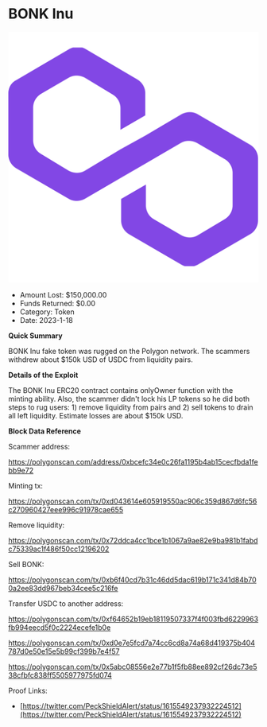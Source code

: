 # BONK Inu
![BONK Inu](/rektimages/BONK-Inu-Fake.png)
- Amount Lost: $150,000.00
- Funds Returned: $0.00
- Category: Token
- Date: 2023-1-18

**Quick Summary**

BONK Inu fake token was rugged on the Polygon network. The scammers withdrew about $150k USD of USDC from liquidity pairs.

  


 **Details of the Exploit**

The BONK Inu ERC20 contract contains onlyOwner function with the minting ability. Also, the scammer didn't lock his LP tokens so he did both steps to rug users: 1) remove liquidity from pairs and 2) sell tokens to drain all left liquidity. Estimate losses are about $150k USD.

  


 **Block Data Reference**

Scammer address: 

https://polygonscan.com/address/0xbcefc34e0c26fa1195b4ab15cecfbda1febb9e72

  


Minting tx: 

https://polygonscan.com/tx/0xd043614e605919550ac906c359d867d6fc56c270960427eee996c91978cae655

  


Remove liquidity: 

https://polygonscan.com/tx/0x72ddca4cc1bce1b1067a9ae82e9ba981b1fabdc75339ac1f486f50cc12196202

  


Sell BONK: 

https://polygonscan.com/tx/0xb6f40cd7b31c46dd5dac619b171c341d84b700a2ee83dd967beb34cee5c216fe

  


Transfer USDC to another address: 

https://polygonscan.com/tx/0xf64652b19eb18119507337f4f003fbd6229963fb994eecd5f0c2224ecefe1b0e

https://polygonscan.com/tx/0xd0e7e5fcd7a74cc6cd8a74a68d419375b404787d0e50e15e5b99cf399b7e4f57

https://polygonscan.com/tx/0x5abc08556e2e77b1f5fb88ee892cf26dc73e538cfbfc838ff5505977975fd074

  



Proof Links:
- [https://twitter.com/PeckShieldAlert/status/1615549237932224512](https://twitter.com/PeckShieldAlert/status/1615549237932224512)


